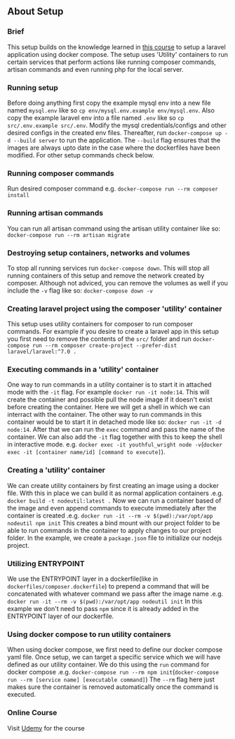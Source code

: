 ## About Setup

### Brief
This setup builds on the knowledge learned in [this course](https://www.udemy.com/course/docker-kubernetes-the-practical-guide) to setup a laravel application using docker compose. The setup uses 'Utility' containers to run certain services that perform actions like running composer commands, artisan commands and even running php for the local server.

### Running setup

Before doing anything first copy the example mysql env into a new file named ```mysql.env``` like so ```cp env/mysql.env.example env/mysql.env```. Also copy the example laravel env into a file named ```.env``` like so ```cp src/.env.example src/.env```. Modify the mysql credentials/configs and other desired configs in the created env files. Thereafter, run ```docker-compose up -d --build server``` to run the application. The ```--build``` flag ensures that the images are always upto date in the case where the dockerfiles have been modified. For other setup commands check below.

### Running composer commands

Run desired composer command e.g. ```docker-compose run --rm composer install```

### Running artisan commands

You can run all artisan command using the artisan utility container like so: ```docker-compose run --rm artisan migrate```

### Destroying setup containers, networks and volumes

To stop all running services run ```docker-compose down```. This will stop all running containers of this setup and remove the network created by composer. Although not adviced, you can remove the volumes as well if you include the ```-v``` flag like so: ```docker-compose down -v```

### Creating laravel project using the composer 'utility' container

This setup uses utility containers for composer to run composer commands. For example if you desire to create a laravel app in this setup you first need to remove the contents of the ```src/``` folder and run ```docker-compose run --rm composer create-project --prefer-dist laravel/laravel:^7.0 .```

### Executing commands in a 'utility' container

One way to run commands in a utility container is to start it in attached mode with the ```-it``` flag. For example ```docker run -it node:14```. This will create the container and possible pull the node image if it doesn't exist before creating the container. Here we will get a shell in which we can interract with the container. The other way to run commands in this container would be to start it in detached mode like so: ```docker run -it -d node:14```. After that we can run the ```exec``` command and pass the name of the container. We can also add the ```-it``` flag together with this to keep the shell in interactive mode. e.g. ```docker exec -it youthful_wright node -v```(```docker exec -it [container name/id] [command to execute]```).

### Creating a 'utility' container

We can create utility containers by first creating an image using a docker file. With this in place we can build it as normal application containers .e.g. ```docker build -t nodeutil:latest .``` Now we can run a container based of the image and even append commands to execute immediately after the container is created .e.g. ```docker run -it --rm -v $(pwd):/var/opt/app nodeutil npm init``` This creates a bind mount with our project folder to be able to run commands in the container to apply changes to our project folder. In the example, we create a ```package.json``` file to initialize our nodejs project.

### Utilizing ENTRYPOINT

We use the ENTRYPOINT layer in a dockerfile(like in ```dockerfiles/composer.dockerfile```) to prepend a command that will be concatenated with whatever command we pass after the image name .e.g. ```docker run -it --rm -v $(pwd):/var/opt/app nodeutil init``` In this example we don't need to pass ```npm``` since it is already added in the ENTRYPOINT layer of our dockerfile.

### Using docker compose to run utility containers

When using docker compose, we first need to define our docker compose yaml file. Once setup, we can target a specific service which we will have defined as our utility container. We do this using the ```run``` command for docker compose .e.g. ```docker-compose run --rm npm init```(```docker-compose run --rm [service name] [executable command]```) The ```--rm``` flag here just makes sure the container is removed automatically once the command is executed.

### Online Course
Visit [Udemy](https://www.udemy.com/course/docker-kubernetes-the-practical-guide) for the course